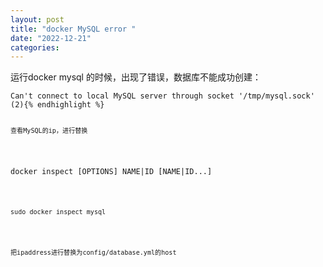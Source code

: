 ```yaml
---
layout: post
title: "docker MySQL error "
date: "2022-12-21"
categories: 
---
```

<p>运行docker mysql 的时候，出现了错误，数据库不能成功创建：</p>

<pre>
<code>Can&#39;t connect to local MySQL server through socket &#39;/tmp/mysql.sock&#39; (2){% endhighlight %}

<p><code>查看MySQL的ip，进行替换 </code></p>

<p>docker inspect [OPTIONS] NAME|ID [NAME|ID...]</p>

<p><code>sudo docker inspect mysql</code></p>

<p><code>把ipaddress进行替换为config/database.yml的host</code></p>


